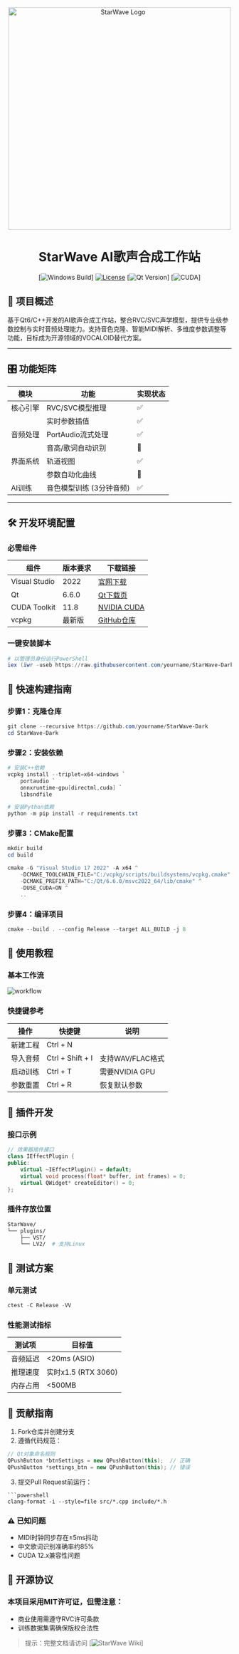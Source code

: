

<!-- StarWave README.md -->
<div align="center">
  <img src="https://github.com/user-attachments/assets/dc78401c-e578-489c-ab31-a34727524f11" width="500" alt="StarWave Logo">
  <h1>StarWave AI歌声合成工作站</h1>
  
  [![Windows Build](https://img.shields.io/badge/Windows-Supported-success)]
  [![License](https://img.shields.io/badge/License-MIT-green.svg)](LICENSE)
  [![Qt Version](https://img.shields.io/badge/Qt-6.6.0-blue)]
  [![CUDA](https://img.shields.io/badge/CUDA-11.8-76B900)]

</div>

## 📌 项目概述
基于Qt6/C++开发的AI歌声合成工作站，整合RVC/SVC声学模型，提供专业级参数控制与实时音频处理能力。支持音色克隆、智能MIDI解析、多维度参数调整等功能，目标成为开源领域的VOCALOID替代方案。

---

## 🎛️ 功能矩阵
| 模块          | 功能                      | 实现状态 |
|---------------|---------------------------|----------|
| 核心引擎      | RVC/SVC模型推理           | ✅        |
|               | 实时参数插值              | ✅        |
| 音频处理      | PortAudio流式处理         | ✅        |
|               | 音高/歌词自动识别         | 🚧        |
| 界面系统      | 轨道视图                  | ✅        |
|               | 参数自动化曲线            | 🚧        |
| AI训练        | 音色模型训练 (3分钟音频)  | ✅        |

---

## 🛠️ 开发环境配置

### 必需组件
| 组件                  | 版本要求   | 下载链接                                                                 |
|-----------------------|------------|--------------------------------------------------------------------------|
| Visual Studio         | 2022       | [官网下载](https://visualstudio.microsoft.com/)                          |
| Qt                   | 6.6.0      | [Qt下载页](https://www.qt.io/download)                                   |
| CUDA Toolkit          | 11.8       | [NVIDIA CUDA](https://developer.nvidia.com/cuda-11-8-0-download-archive)|
| vcpkg                | 最新版     | [GitHub仓库](https://github.com/microsoft/vcpkg)                        |

### 一键安装脚本
```powershell
# 以管理员身份运行PowerShell
iex (iwr -useb https://raw.githubusercontent.com/yourname/StarWave-Dark/main/scripts/install_deps.ps1)
```
## 🚀 快速构建指南
### 步骤1：克隆仓库
```powershell
git clone --recursive https://github.com/yourname/StarWave-Dark
cd StarWave-Dark
```
### 步骤2：安装依赖
```powershell
# 安装C++依赖
vcpkg install --triplet=x64-windows `
    portaudio `
    onnxruntime-gpu[directml,cuda] `
    libsndfile

# 安装Python依赖
python -m pip install -r requirements.txt
```
### 步骤3：CMake配置
```powershell
mkdir build
cd build

cmake -G "Visual Studio 17 2022" -A x64 ^
    -DCMAKE_TOOLCHAIN_FILE="C:/vcpkg/scripts/buildsystems/vcpkg.cmake" ^
    -DCMAKE_PREFIX_PATH="C:/Qt/6.6.0/msvc2022_64/lib/cmake" ^
    -DUSE_CUDA=ON ^
    ..
```
### 步骤4：编译项目
```powershell
cmake --build . --config Release --target ALL_BUILD -j 8
```
## 🎹 使用教程
### 基本工作流
![workflow](https://github.com/user-attachments/assets/599032b9-c1b1-457a-9597-0c851e430b7d)

### 快捷键参考
| 操作 | 快捷键 | 说明 |
| ---- | ---- | ---- |
| 新建工程	| Ctrl + N |  |
| 导入音频 |	Ctrl + Shift + I | 支持WAV/FLAC格式 |
| 启动训练	| Ctrl + T | 需要NVIDIA GPU |
| 参数重置	| Ctrl + R | 恢复默认参数 |

## 🧩 插件开发
### 接口示例
```cpp
// 效果器插件接口
class IEffectPlugin {
public:
    virtual ~IEffectPlugin() = default;
    virtual void process(float* buffer, int frames) = 0;
    virtual QWidget* createEditor() = 0;
};
```
### 插件存放位置
```bash
StarWave/
└── plugins/
    ├── VST/
    └── LV2/  # 支持Linux
```

## 🧪 测试方案
### 单元测试
```powershell
ctest -C Release -VV
```
### 性能测试指标
| 测试项	| 目标值 |
| ---- | ---- |
| 音频延迟	| <20ms (ASIO) |
| 推理速度	| 实时x1.5 (RTX 3060) |
| 内存占用	| <500MB |

## 🤝 贡献指南
1. Fork仓库并创建分支
2. 遵循代码规范：
```cpp
// Qt对象命名规则
QPushButton *btnSettings = new QPushButton(this);  // 正确
QPushButton *settings_btn = new QPushButton(this); // 错误
```
3. 提交Pull Request前运行：
```
```powershell
clang-format -i --style=file src/*.cpp include/*.h
```
### ⚠️ 已知问题
- MIDI时钟同步存在±5ms抖动
- 中文歌词识别准确率约85%
- CUDA 12.x兼容性问题

## 📜 开源协议
### 本项目采用MIT许可证，但需注意：
- 商业使用需遵守RVC许可条款
- 训练数据集需确保版权合法性

> 提示：完整文档请访问 [![StarWave Wiki](https://starwave-wiki.dsmcc.cn)]

